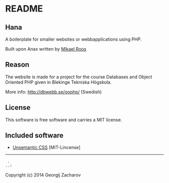 # README
## Hana

A boilerplate for smaller websites or webbapplications using PHP.

Built upon Anax written by [Mikael Roos](https://github.com/mosbth/Anax-base)

## Reason

The website is made for a project for the course Databases and
Object Oriented PHP given in Blekinge Tekniska Högskola.

More info: http://dbwebb.se/oophp/ (Swedish)

## License

This software is free software and carries a MIT license.

## Included software

* [Unsemantic CSS](http://unsemantic.com/) [MIT-Lincense]

------------------
     .
    ..:

Copyright (c) 2014 Georgij Zacharov
